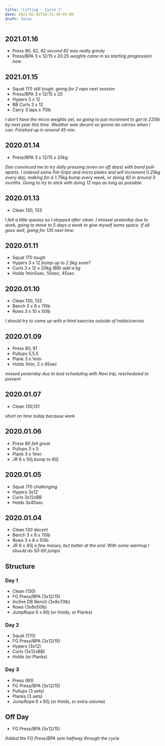 ```yaml
---
title: "Lifting - Cycle 1"
date: 2021-01-02T16:51:30-05:00
draft: false
---
```


## 2021.01.16
* Press 80, 82, 82 _second 82 was really grindy_
* Press/BPA 3 x 12/15 x 20.25 _weights came in so starting progression now_

## 2021.01.15
* Squat 170 _still tough, going for 2 reps next session_
* Press/BPA 3 x 12/15 x 20
* Hypers 3 x 12
* BB Curls 3 x 12
* Carry 3 laps x 70lb

_I don't have the micro weights yet, so going to just increment to get to 225lb by next year this time. Weather was decent so gonna do carries when I can. Finished up in around 45 min._

## 2020.01.14
* Press/BPA 3 x 12/15 x 20kg

_Dan convinced me to try daily pressing (even on off days) with band pull-aparts. I ordered some Fat Gripz and micro plates and will increment 0.25kg every day, making for a 1.75kg bump every week, or doing 40 in around 3 months. Going to try to stick with doing 12 reps as long as possible._

## 2020.01.13
* Clean 130, 133

_I felt a little queasy so I stopped after clean. I missed yesterday due to work, going to move to 5 days a week to give myself some space. If all goes well, going for 135 next time._

## 2020.01.11
* Squat 170 _tough_
* Hypers 3 x 12 _bump up to 2.5kg soon?_
* Curls 3 x 12 x 20kg (BB) _add a kg_
* Holds 1min5sec, 50sec, 45sec

## 2020.01.10
* Clean 130, 132
* Bench 3 x 9 x 70lb
* Rows 3 x 10 x 50lb

_I should try to come up with a third exercise outside of holds/carries_

## 2020.01.09
* Press 80, 81
* Pullups 5,5,5
* Plank 3 x 1min
* Holds 1min, 2 x 45sec

_missed yesterday due to bad scheduling with Novi trip, rescheduled to prevent_

## 2020.01.07
* Clean 130,131

_short on time today because work_

## 2020.01.06
* Press 80 _felt great_
* Pullups 3 x 5
* Plank 3 x 1min
* JR 6 x 50j _bump to 60j_

## 2020.01.05
* Squat 170 _challenging_
* Hypers 3x12
* Curls 3x12xBB
* Holds 3x45sec

## 2020.01.04
* Clean 130 _decent_
* Bench 3 x 8 x 70lb
* Rows 3 x 8 x 50lb
* JR 6 x 40j _a few misses, but better at the end. With some warmup I should do 50-60 jumps_

## Structure

### Day 1
* Clean (130)
* FG Press/BPA (3x12/15)
* Incline DB Bench (3x8x70lb)
* Rows (3x8x50lb)
* JumpRope 6 x 60j (or Holds, or Planks)

### Day 2
* Squat (170)
* FG Press/BPA (3x12/15)
* Hypers (3x12)
* Curls (3x12xBB)
* Holds (or Planks)

### Day 3
* Press (80)
* FG Press/BPA (3x12/15)
* Pullups (3 sets)
* Planks (3 sets)
* JumpRope 6 x 60j (or Holds, or extra volume)

## Off Day
* FG Press/BPA (5x12/15)

_Added the FG Press/BPA sets halfway through the cycle_
